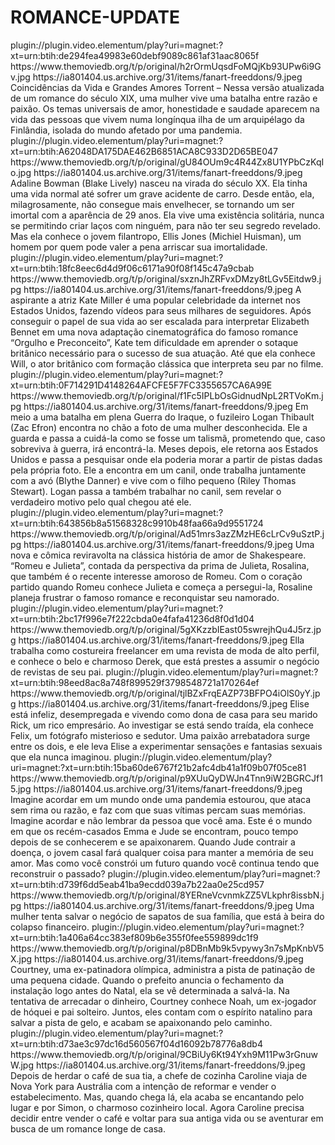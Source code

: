 # ROMANCE-UPDATE






<item>
<title>[COLOR silver][B] COINCIDÊNCIAS DA VIDA E GRANDES AMORES [/COLOR][/B][COLOR yellow]  FULL HD  [B][/COLOR][/B]</title>
<link>plugin://plugin.video.elementum/play?uri=magnet:?xt=urn:btih:de294fea49983e60debf9089c861af31aac8065f</link>
<thumbnail>https://www.themoviedb.org/t/p/original/h2rOrmUqsdFoMQjKb93UPw6i9Gv.jpg</thumbnail>
<fanart>https://ia801404.us.archive.org/31/items/fanart-freeddons/9.jpeg</fanart>
<info> Coincidências da Vida e Grandes Amores Torrent – Nessa versão atualizada de um romance do século XIX, uma mulher vive uma batalha entre razão e paixão. Os temas universais de amor, honestidade e saudade aparecem na vida das pessoas que vivem numa longínqua ilha de um arquipélago da Finlândia, isolada do mundo afetado por uma pandemia.</info>
</item>

<item>
<title>[COLOR silver][B] A INCRIVÉL HISTÓRIA DE ADALINE [/COLOR][/B][COLOR yellow]  FULL HD  [B][/COLOR][/B]</title>
<link>plugin://plugin.video.elementum/play?uri=magnet:?xt=urn:btih:A62048DA175DAE462B6851ACA8C933D2D65BE047</link>
<thumbnail>https://www.themoviedb.org/t/p/original/gU84OUm9c4R44Zx8U1YPbCzKqIo.jpg</thumbnail>
<fanart>https://ia801404.us.archive.org/31/items/fanart-freeddons/9.jpeg</fanart>
<info>Adaline Bowman (Blake Lively) nasceu na virada do século XX. Ela tinha uma vida normal até sofrer um grave acidente de carro. Desde então, ela, milagrosamente, não consegue mais envelhecer, se tornando um ser imortal com a aparência de 29 anos. Ela vive uma existência solitária, nunca se permitindo criar laços com ninguém, para não ter seu segredo revelado. Mas ela conhece o jovem filantropo, Ellis Jones (Michiel Huisman), um homem por quem pode valer a pena arriscar sua imortalidade.</info>
</item>

<item>
<title>[COLOR silver][B] ORGULHO E PRECONCEITO: TORNANDO-LHE ELIZABETH BENNET [/COLOR][/B][COLOR yellow]  FULL HD  [B][/COLOR][/B]</title>
<link>plugin://plugin.video.elementum/play?uri=magnet:?xt=urn:btih:18fc8eec6d4d9f06c6171a90f08f145c47a9cbab</link>
<thumbnail>https://www.themoviedb.org/t/p/original/sxznJhZRFvxDMzy8tLGv5Eitdw9.jpg</thumbnail>
<fanart>https://ia801404.us.archive.org/31/items/fanart-freeddons/9.jpeg</fanart>
<info> A aspirante a atriz Kate Miller é uma popular celebridade da internet nos Estados Unidos, fazendo vídeos para seus milhares de seguidores. Após conseguir o papel de sua vida ao ser escalada para interpretar Elizabeth Bennet em uma nova adaptação cinematográfica do famoso romance “Orgulho e Preconceito”, Kate tem dificuldade em aprender o sotaque britânico necessário para o sucesso de sua atuação. Até que ela conhece Will, o ator britânico com formação clássica que interpreta seu par no filme.</info>
</item>

<item>
<title>[COLOR silver][B] UM HOMEM DE SORTE [/COLOR][/B][COLOR yellow]  FULL HD  [B][/COLOR][/B]</title>
<link>plugin://plugin.video.elementum/play?uri=magnet:?xt=urn:btih:0F714291D4148264AFCFE5F7FC3355657CA6A99E</link>
<thumbnail>https://www.themoviedb.org/t/p/original/f1Fc5IPLbOsGidnudNpL2RTVoKm.jpg</thumbnail>
<fanart>https://ia801404.us.archive.org/31/items/fanart-freeddons/9.jpeg</fanart>
<info> Em meio a uma batalha em plena Guerra do Iraque, o fuzileiro Logan Thibault (Zac Efron) encontra no chão a foto de uma mulher desconhecida. Ele a guarda e passa a cuidá-la como se fosse um talismã, prometendo que, caso sobreviva à guerra, irá encontrá-la. Meses depois, ele retorna aos Estados Unidos e passa a pesquisar onde ela poderia morar a partir de pistas dadas pela própria foto. Ele a encontra em um canil, onde trabalha juntamente com a avó (Blythe Danner) e vive com o filho pequeno (Riley Thomas Stewart). Logan passa a também trabalhar no canil, sem revelar o verdadeiro motivo pelo qual chegou até ele.</info>
</item>

<item>
<title>[COLOR silver][B] ROSALIA [/COLOR][/B][COLOR yellow]  FULL HD  [B][/COLOR][/B]</title>
<link>plugin://plugin.video.elementum/play?uri=magnet:?xt=urn:btih:643856b8a51568328c9910b48faa66a9d9551724</link>
<thumbnail>https://www.themoviedb.org/t/p/original/Ad51mrs3azZMzHE6cLrCv9uSztP.jpg</thumbnail>
<fanart>https://ia801404.us.archive.org/31/items/fanart-freeddons/9.jpeg</fanart>
<info> Uma nova e cômica reviravolta na clássica história de amor de Shakespeare. “Romeu e Julieta”, contada da perspectiva da prima de Julieta, Rosalina, que também é o recente interesse amoroso de Romeu. Com o coração partido quando Romeu conhece Julieta e começa a persegui-la, Rosaline planeja frustrar o famoso romance e reconquistar seu namorado.</info>
</item>

<item>
<title>[COLOR silver][B] AMOR EM GRANDE ESTILO [/COLOR][/B][COLOR yellow]  FULL HD  [B][/COLOR][/B]</title>
<link>plugin://plugin.video.elementum/play?uri=magnet:?xt=urn:btih:2bc17f996e7f222cbda0e4fafa41236d8f0d1d04</link>
<thumbnail>https://www.themoviedb.org/t/p/original/5gXKzzbIEast05swrejhQu4J5rz.jpg</thumbnail>
<fanart>https://ia801404.us.archive.org/31/items/fanart-freeddons/9.jpeg</fanart>
<info> Ella trabalha como costureira freelancer em uma revista de moda de alto perfil, e conhece o belo e charmoso Derek, que está prestes a assumir o negócio de revistas de seu pai.</info>
</item>

<item>
<title>[COLOR silver][B] DESEJOS PROIBIDOS [/COLOR][/B][COLOR yellow]  FULL HD  [B][/COLOR][/B]</title>
<link>plugin://plugin.video.elementum/play?uri=magnet:?xt=urn:btih:98eed8ac8a748f899529f3798548721a170264ef</link>
<thumbnail>https://www.themoviedb.org/t/p/original/tjlBZxFrqEAZP73BFPO4iOlS0yY.jpg</thumbnail>
<fanart>https://ia801404.us.archive.org/31/items/fanart-freeddons/9.jpeg</fanart>
<info>Elise está infeliz, desempregada e vivendo como dona de casa para seu marido Rick, um rico empresário. Ao investigar se está sendo traída, ela conhece Felix, um fotógrafo misterioso e sedutor. Uma paixão arrebatadora surge entre os dois, e ele leva Elise a experimentar sensações e fantasias sexuais que ela nunca imaginou.</info>
</item>

<item>
<title>[COLOR silver][B] MEMÓRIAS DE UM AMOR [/COLOR][/B][COLOR yellow]  FULL HD  [B][/COLOR][/B]</title>
<link>plugin://plugin.video.elementum/play?uri=magnet:?xt=urn:btih:15ba60de6767f21b2afc4db41a1f09b07f05ce81</link>
<thumbnail>https://www.themoviedb.org/t/p/original/p9XUuQyDWJn4Tnn9iW2BGRCJf15.jpg</thumbnail>
<fanart>https://ia801404.us.archive.org/31/items/fanart-freeddons/9.jpeg</fanart>
<info> Imagine acordar em um mundo onde uma pandemia estourou, que ataca sem rima ou razão, e faz com que suas vítimas percam suas memórias. Imagine acordar e não lembrar da pessoa que você ama. Este é o mundo em que os recém-casados Emma e Jude se encontram, pouco tempo depois de se conhecerem e se apaixonarem. Quando Jude contrair a doença, o jovem casal fará qualquer coisa para manter a memória de seu amor. Mas como você constrói um futuro quando você continua tendo que reconstruir o passado?</info>
</item>

<item>
<title>[COLOR silver][B] COM AMOR E MUITA INSPIRAÇÃO [/COLOR][/B][COLOR yellow]  FULL HD  [B][/COLOR][/B]</title>
<link>plugin://plugin.video.elementum/play?uri=magnet:?xt=urn:btih:d739f6dd5eab41ba9ecdd039a7b22aa0e25cd957</link>
<thumbnail>https://www.themoviedb.org/t/p/original/8YERneVcvnmkZZ5VLkphr8issbN.jpg</thumbnail>
<fanart>https://ia801404.us.archive.org/31/items/fanart-freeddons/9.jpeg</fanart>
<info> Uma mulher tenta salvar o negócio de sapatos de sua família, que está à beira do colapso financeiro.</info>
</item>

<item>
<title>[COLOR silver][B] DE REPENTE É O AMOR [/COLOR][/B][COLOR yellow]  FULL HD  [B][/COLOR][/B]</title>
<link>plugin://plugin.video.elementum/play?uri=magnet:?xt=urn:btih:1a406a64cc383ef809b6e355f0fee559899dc1f9</link>
<thumbnail>https://www.themoviedb.org/t/p/original/p8DBnMb9k5vpywy3n7sMpKnbV5X.jpg</thumbnail>
<fanart>https://ia801404.us.archive.org/31/items/fanart-freeddons/9.jpeg</fanart>
<info>Courtney, uma ex-patinadora olímpica, administra a pista de patinação de uma pequena cidade. Quando o prefeito anuncia o fechamento da instalação logo antes do Natal, ela se vê determinada a salvá-la. Na tentativa de arrecadar o dinheiro, Courtney conhece Noah, um ex-jogador de hóquei e pai solteiro. Juntos, eles contam com o espírito natalino para salvar a pista de gelo, e acabam se apaixonando pelo caminho.</info>
</item>

<item>
<title>[COLOR silver][B] ROMANCE Á LA CARTE [/COLOR][/B][COLOR yellow]  FULL HD  [B][/COLOR][/B]</title>
<link>plugin://plugin.video.elementum/play?uri=magnet:?xt=urn:btih:d73ae3c97dc16d560567f04d16092b78776a8db4</link>
<thumbnail>https://www.themoviedb.org/t/p/original/9CBiUy6Kt94Yxh9M11Pw3rGnuwW.jpg</thumbnail>
<fanart>https://ia801404.us.archive.org/31/items/fanart-freeddons/9.jpeg</fanart>
<info> Depois de herdar o café de sua tia, a chefe de cozinha Caroline viaja de Nova York para Austrália com a intenção de reformar e vender o estabelecimento. Mas, quando chega lá, ela acaba se encantando pelo lugar e por Simon, o charmoso cozinheiro local. Agora Caroline precisa decidir entre vender o café e voltar para sua antiga vida ou se aventurar em busca de um romance longe de casa.</info>
</item>
